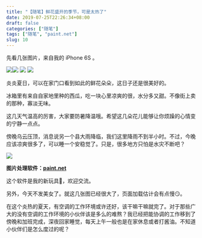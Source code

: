 ```yaml
---
title: "【随笔】鲜花盛开的季节，可是太热了"
date: 2019-07-25T22:26:34+08:00
draft: false
categories: ["随笔"]
tags: ["随笔", "paint.net"]
slug: 10
---
```


 

先看几张图片，来自我的 iPhone 6S 。

![](https://img.dtz9.com/imgs/2019/07/5f75748588daf224.jpg)![](https://img.dtz9.com/imgs/2019/07/faaa73bcd22fa681.jpg)
![](https://img.dtz9.com/imgs/2019/07/ee2c383212d8fc35.jpg)
![](https://img.dtz9.com/imgs/2019/07/434f689f4dc1f15d.jpg)



炎炎夏日，可以在家门口看到如此的鲜花朵朵，这日子还是很美好的。

冰箱里有来自自家地里种的西瓜，吃一块心里凉爽的很，水分多又甜。不像街上卖的那种，寡淡无味。

这几天气温高的厉害，大家要防暑降温哦。希望这几朵花儿能够让你烦躁的心情变的宁静一点点。



傍晚乌云压顶，消息说另一个县大雨降临，我们这里降雨不到半小时。不过，今晚应该凉爽很多了，可以睡一个安稳觉了。只是，很多地方只怕是水灾不断吧？

![](https://img.dtz9.com/imgs/2019/07/9e7ff7dd9e8fdf7a.jpg)

**图片处理软件：[paint.net](https://www.dotpdn.com/downloads/pdn.html)**

这个软件是我的新玩具🙂，欢迎交流。

另外，今天不发美女了。就这几张图已经很大了，页面加载估计会有点慢😏。



在这个炎热的夏天，有空调的工作环境或许还好，该干嘛干嘛就完了。对于那些广大的没有空调的工作环境的小伙伴该是多么的难熬？我已经把能协调的工作移到了傍晚和加班完成，深夜回家睡觉，每天上午一般也是在家休息或者打酱油。不知道小伙伴们是怎么度过的呢？

